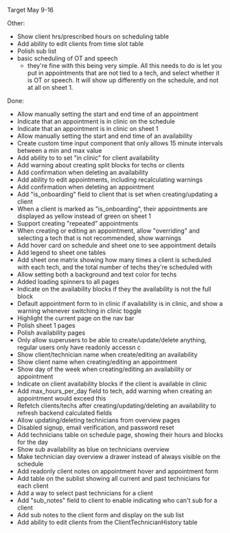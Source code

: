 Target May 9-16

Other:

- Show client hrs/prescribed hours on scheduling table
- Add ability to edit clients from time slot table
- Polish sub list
- basic scheduling of OT and speech
  - they're fine with this being very simple. All this needs to do is let you put in appointments that are not tied to a tech, and select whether it is OT or speech. It will show up differently on the schedule, and not at all on sheet 1.

Done:

- Allow manually setting the start and end time of an appointment
- Indicate that an appointment is in clinic on the schedule
- Indicate that an appointment is in clinic on sheet 1
- Allow manually setting the start and end time of an availability
- Create custom time input component that only allows 15 minute intervals between a min and max value
- Add ability to to set "in clinic" for client availability
- Add warning about creating split blocks for techs or clients
- Add confirmation when deleting an availability
- Add ability to edit appointments, including recalculating warnings
- Add confirmation when deleting an appointment
- Add "is_onboarding" field to client that is set when creating/updating a client
- When a client is marked as "is_onboarding", their appointments are displayed as yellow instead of green on sheet 1
- Support creating "repeated" appointments
- When creating or editing an appointment, allow "overriding" and selecting a tech that is not recommended, show warnings
- Add hover card on schedule and sheet one to see appointment details
- Add legend to sheet one tables
- Add sheet one matrix showing how many times a client is scheduled with each tech, and the total number of techs they're scheduled with
- Allow setting both a background and text color for techs
- Added loading spinners to all pages
- Indicate on the availability blocks if they the availability is not the full block
- Default appointment form to in clinic if availability is in clinic, and show a warning whenever switching in clinic toggle
- Highlight the current page on the nav bar
- Polish sheet 1 pages
- Polish availability pages
- Only allow superusers to be able to create/update/delete anything, regular users only have readonly accessn c
- Show client/technician name when create/editing an availability
- Show client name when creating/editing an appointment
- Show day of the week when creating/editing an availability or appointment
- Indicate on client availability blocks if the client is available in clinic
- Add max_hours_per_day field to tech, add warning when creating an appointment would exceed this
- Refetch clients/techs after creating/updating/deleting an availability to refresh backend calculated fields
- Allow updating/deleting technicians from overview pages
- Disabled signup, email verification, and password reset
- Add technicians table on schedule page, showing their hours and blocks for the day
- Show sub availability as blue on technicians overview
- Make technician day overview a drawer instead of always visible on the schedule
- Add readonly client notes on appointment hover and appointment form
- Add table on the sublist showing all current and past technicians for each client
- Add a way to select past technicians for a client
- Add "sub_notes" field to client to enable indicating who can't sub for a client
- Add sub notes to the client form and display on the sub list
- Add ability to edit clients from the ClientTechnicianHistory table
